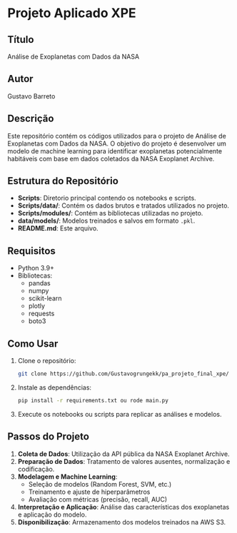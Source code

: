 # Projeto Aplicado XPE

## Título
Análise de Exoplanetas com Dados da NASA

## Autor
Gustavo Barreto

## Descrição
Este repositório contém os códigos utilizados para o projeto de Análise de Exoplanetas com Dados da NASA.
O objetivo do projeto é desenvolver um modelo de machine learning para identificar exoplanetas potencialmente habitáveis com base em dados coletados da NASA Exoplanet Archive.

## Estrutura do Repositório

- **Scripts**: Diretorio principal contendo os notebooks e scripts.
- **Scripts/data/**: Contém os dados brutos e tratados utilizados no projeto.
- **Scripts/modules/**: Contém as bibliotecas utilizadas no projeto.
- **data/models/**: Modelos treinados e salvos em formato `.pkl`.
- **README.md**: Este arquivo.

## Requisitos

- Python 3.9+
- Bibliotecas: 
  - pandas
  - numpy
  - scikit-learn
  - plotly
  - requests
  - boto3

## Como Usar

1. Clone o repositório:
    ```bash
    git clone https://github.com/Gustavogrungekk/pa_projeto_final_xpe/
    ```
2. Instale as dependências:
    ```bash
    pip install -r requirements.txt ou rode main.py
    ```
3. Execute os notebooks ou scripts para replicar as análises e modelos.

## Passos do Projeto

1. **Coleta de Dados**: Utilização da API pública da NASA Exoplanet Archive.
2. **Preparação de Dados**: Tratamento de valores ausentes, normalização e codificação.
3. **Modelagem e Machine Learning**:
   - Seleção de modelos (Random Forest, SVM, etc.)
   - Treinamento e ajuste de hiperparâmetros
   - Avaliação com métricas (precisão, recall, AUC)
4. **Interpretação e Aplicação**: Análise das características dos exoplanetas e aplicação do modelo.
5. **Disponibilização**: Armazenamento dos modelos treinados na AWS S3.
